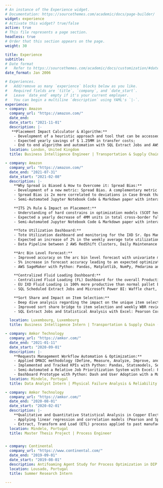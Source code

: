 ```yaml
---
# An instance of the Experience widget.
# Documentation: https://sourcethemes.com/academic/docs/page-builder/
widget: experience
# Activate this widget? true/false
active: true
# This file represents a page section.
headless: true
# Order that this section appears on the page.
weight: 30

title: Experience
subtitle:
# Date format
#   Refer to https://sourcethemes.com/academic/docs/customization/#date-format
date_format: Jan 2006

# Experiences.
#   Add/remove as many `experience` blocks below as you like.
#   Required fields are `title`, `company`, and `date_start`.
#   Leave `date_end` empty if it's your current employer.
#   You can begin a multiline `description` using YAML's `|-`.
experience:
- company: Amazon
  company_url: "https://amazon.com/"
  date_end: 
  date_start: "2021-11-01"
  description: |-
   **Placement Impact Calculator & Algorithm:**
    - Development of a heuristic approach and tool that can be accessed via a web interface to optimize secondary transfers. The user can input a source FC, ASIN, number of units to transfer and a destination FC (optional). The algorithm would quantify the impact on placement (Local-In-Stock (LIS) as a proxy metric) of a manual transfer and optimize it. The accuracy (F1-score) of the algorithm will be determined by how accurately we can forecast LIS offending units at an FC level for the next week versus preexisting models: Availability Transfers Logic (ATS) & ML Model (Decision Tree);
    - Expected yearly savings of $ 1.25MM in transfer costs;
    - End to end algorithm and automation with SQL Extract Jobs and AWS: EC2, SageMaker and Web Application Deployment with Elastic Beanstalk.
  location: London, United Kingdom
  title: Business Intelligence Engineer | Transportation & Supply Chain (EU SC FC Launch & Transfer Analytics)

- company: Amazon
  company_url: "https://amazon.com/"
  date_end: "2021-07-31"
  date_start: "2021-02-08"
  description: |-
    **Why Spread is Biased & How to Overcome it: Spread Bias:**
    - Development of a new metric: Spread Bias. A complementary metric to FC Spread (how many FCs on average an ASIN is sent to). Mathematically, it’s a weekly weighted average share of total volume cross-docked at each FC per ASIN. The more biased the volume is towards one particular FC, the more the spread bias will tend to 1. Reciprocally, the more evenly and the more FCs the volume is spread to, spread bias will tend towards 0;
    - Spread Bias is 2x more correlated to deviations in Case Break than in FC Spread. Less Spread Bias leads to a more uniform FC level placement which, in turn, increases unique inventory and reduces the risk of TRB (constraint in outbound capacity);
    - Semi-Automated Jupyter Notebook Code & Markdown paper with interactive .html python code preview and Plotly graphs, Placement Impact bridge with Pearson Correlation Analysis and SQL script for production use.

    **ITS 2% Rule & Impact on Placement:**
    - Understanding of hard constrains in optimization models (SCOT heuristic approach to reduce latency of the request easing the algorithm decision time by removing the possibility of case break) and impact on placement and financial outcomes (spread, item selection, period 1/ period 2 AR share and misplacement volume);
    - Expected a yearly decrease of 4MM units in total cross-border fulfillment (CBF) by reduction in misplaced volume, 3x more item selection leading to higher LIS, higher inventory turns and 2x less Spread Bias;
    - Semi-Automated Jupyter Notebook Code & Markdown paper with interactive .html python code preview and interactive Plotly graphs.    

    **Tote Utilization Dashboard:**
    - Tote Utilization dashboard and monitoring for the IXD Sr. Ops Managers & Area Managers. Aimed at knowledge sharing and improved users tote filling best practices in order to increase truck fill rate and tote optimization;
    - Expected an increase of 2% in the weekly average tote utilization by IXD, leading to a yearly reduction of 1.5MM totes, 1k trucks, 800 tonnes of CO<sub>2</sub> emissions and $ 1MM in overall savings;
    - Data Pipeline between 2 AWS RedShift Clusters, Daily Maintenance of 6 Tables with SQL ETL Manager and AWS QuickSight.       

    **Arc Bin Level Forecast:**
    - Improved accuracy on the arc bin level forecast with univariate multi forecasting time series using Exponential Moving Average (EMA), Auto-ARIMA and FBProphet models. QuickSight analysis and Dashboard for the preceding weekly arc bin volume and share;
    - 5% increase in forecast accuracy leading to an expected optimization in bin level planning for bin fullness balance and IXD bin offsets;
    - AWS SageMaker with Python: Pandas, Matplotlib, NumPy, Pmdarima and FBProphet, AWS RedShift and AWS QuickSight.        

    **Centralized Fluid Loading Dashboard:**
    - Centralized Fluid Loading (FL) Dashboard for the overall Productivity (fluid loading share, volume, fill rate and labor) Sustainability (saved number of trucks, CO2 emissions, plastic waste) and Savings (transportation, productivity gain, unloading cost) metrics;
    - EU IXD Fluid Loading is 100% more productive than normal pallet building and loading, loads 100% more items and reduces 50% of the trucks hence saving 13.5k tonnes of CO2 emissions;
    - SQL Scheduled Extract Jobs and Microsoft Power BI: Waffle chart, Sankey diagram & Radar chart.    

    **Sort Share and Impact on Item Selection:**
    - Deep dive analysis regarding the impact on the unique item selection based on the IXD sort share deviation to ideals. Financial outcome based on the country level Cross-Border Fulfillment (CBF) cost on different ITS algorithm decisions;
    - Improved sort share bridge to item selection and weekly WBR review in sort share deviation to ideals, right sortation and CBF due to wrong sortation;
    - SQL Extract Jobs and Statistical Analysis with Excel: Pearson Correlation Coefficient, P-Value and Linear Regression.

  location: Luxembourg, Luxembourg
  title: Business Intelligence Intern | Transportation & Supply Chain (EU IXD)

- company: Amkor Technology
  company_url: "https://amkor.com/"
  date_end: "2021-01-11"
  date_start: "2020-09-01"
  description: |-
    **Requests Management Workflow Automation & Optimization:**
    - Applied DMAIC methodology (Define, Measure, Analyze, Improve, and Control) as a data-driven improvement cycle to clearly articulate the business problem, goal, potential resources, project scope, and high-level project timeline. Aimed at improving the Request Scheduling Efficiency by over 48% in a year;
    - Implemented and Tracked KPIs with Python: Pandas, Statsmodels, Seaborn and Plotly;
    - Semi-Automated a Relative Job Prioritization System with Excel: Power Query and VBA;
    - Dashboard Prototype with Python: Dash and User Adoption with a Macro-Enabled Workbook.
  location: Mindelo, Portugal
  title: Data Analyst Intern | Physical Failure Analysis & Reliability Lab

- company: Amkor Technology
  company_url: "https://amkor.com/"
  date_end: "2020-08-01"
  date_start: "2020-02-01"
  description: |-
    **Qualitative and Quantitative Statistical Analysis in Copper Electroplating Baths:**
    - Applying linear regression and correlation models (Pearson and Spearman) with R, Minitab and Excel, easing the decision-making process associated with the control of the main chemical components concentrations and total organic contaminations (TOC);
    - Extract, Transform and Load (ETL) process applied to past manufacturing datasets, implemented on the Business Intelligence and Analytics software platform Microsoft Power BI, retrieving valuable insights.
  location: Mindelo, Portugal
  title: Master Thesis Project | Process Engineer


- company: Continental
  company_url: "https://www.continental.com/"
  date_end: "2019-09-01"
  date_start: "2019-08-01"
  description: Antifoaming Agent Study for Process Optimization in DIP Content Tire Textile Reinforcement.
  location: Lousado, Portugal
  title: Summer Research Intern

---
```

